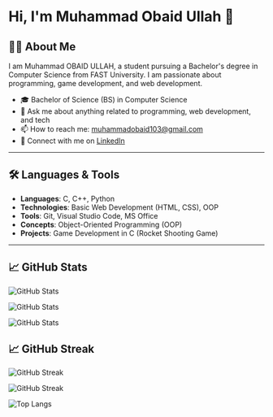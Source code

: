 # Hi, I'm Muhammad Obaid Ullah 👋

## 👨‍🎓 About Me
I am Muhammad OBAID ULLAH, a student pursuing a Bachelor's degree in Computer Science from FAST University. I am passionate about programming, game development, and web development.

- 🎓 Bachelor of Science (BS) in Computer Science
- 💬 Ask me about anything related to programming, web development, and tech
- 📫 How to reach me: muhammadobaid103@gmail.com
- 🔗 Connect with me on [LinkedIn](https://www.linkedin.com/in/muhammad-obaid-ullah-29b6b0323/)

---

## 🛠️ Languages & Tools

- **Languages**: C, C++, Python
- **Technologies**: Basic Web Development (HTML, CSS), OOP
- **Tools**: Git, Visual Studio Code, MS Office
- **Concepts**: Object-Oriented Programming (OOP)
- **Projects**: Game Development in C (Rocket Shooting Game)

---

## 📈 GitHub Stats

![GitHub Stats](https://github-readme-stats.vercel.app/api?username=Obaid03&show_icons=true&hide_title=true&count_private=true&hide=prs&theme=radical)

![GitHub Stats](https://github-readme-stats.vercel.app/api?username=Obaid03&show_icons=true&count_private=true&hide_title=false&theme=radical&card_width=500)

![GitHub Stats](https://github-readme-stats.vercel.app/api?username=Obaid03&show_icons=true&theme=tokyonight&count_private=true&hide_title=false&card_width=500)


## 📈 GitHub Streak

![GitHub Streak](https://github-readme-streak-stats.herokuapp.com/?user=Obaid03&theme=radical)

![GitHub Streak](https://github-readme-streak-stats.herokuapp.com/?user=Obaid03&theme=radical&hide_border=false)

![Top Langs](https://github-readme-stats.vercel.app/api/top-langs/?username=Obaid03&layout=compact&theme=radical)




